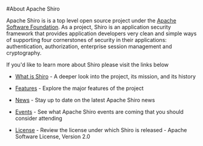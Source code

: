 <a name="About-AboutApacheShiro"></a>
#About Apache Shiro

Apache Shiro is is a top level open source project under the [Apache Software Foundation](http://www.apache.org). As a project, Shiro is an application security framework that provides application developers very clean and simple ways of supporting four cornerstones of security in their applications: authentication, authorization, enterprise session management and cryptography.

If you'd like to learn more about Shiro please visit the links below

* [What is Shiro](what-is-shiro.html) - A deeper look into the project, its mission, and its history

* [Features](features.html) - Explore the major features of the project

* [News](news.html) - Stay up to date on the latest Apache Shiro news

* [Events](events.html) - See what Apache Shiro events are coming that you should consider attending

* [License](license.html) - Review the license under which Shiro is released - Apache Software License, Version 2.0

<input type="hidden" id="ghEditPage" value="about.md"></input>
